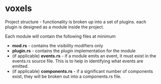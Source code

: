 # voxels

Project structure - functionality is broken up into a set of plugins.
each plugin is designed as a module inside the project.

Each module will contain the following files at minimum
- **mod.rs** - contains the visibility modifiers only
- **plugin.rs** - contains the plugin implementation for the module
- (if applicable) **events.rs** - if a module emits an event, it must exist in the events.rs source file. This is to help in identifying what events are emitted.
- (if applicable) **components.rs** - if a significant number of components exist, they will be broken out into a components.rs file.

